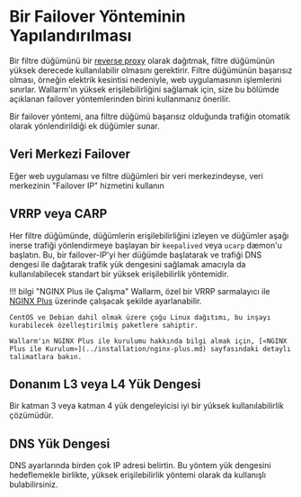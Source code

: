 # Bir Failover Yönteminin Yapılandırılması

Bir filtre düğümünü bir [reverse proxy](../glossary-en.md#reverse-proxy) olarak dağıtmak, filtre düğümünün yüksek derecede kullanılabilir olmasını gerektirir. Filtre düğümünün başarısız olması, örneğin elektrik kesintisi nedeniyle, web uygulamasının işlemlerini sınırlar. Wallarm'ın yüksek erişilebilirliğini sağlamak için, size bu bölümde açıklanan failover yöntemlerinden birini kullanmanız önerilir.

Bir failover yöntemi, ana filtre düğümü başarısız olduğunda trafiğin otomatik olarak yönlendirildiği ek düğümler sunar.

## Veri Merkezi Failover

Eğer web uygulaması ve filtre düğümleri bir veri merkezindeyse, veri merkezinin "Failover IP" hizmetini kullanın

## VRRP veya CARP 

Her filtre düğümünde, düğümlerin erişilebilirliğini izleyen ve düğümler aşağı inerse trafiği yönlendirmeye başlayan bir `keepalived` veya `ucarp` dæmon'u başlatın. Bu, bir failover-IP'yi her düğümde başlatarak ve trafiği DNS dengesi ile dağıtarak trafik yük dengesini sağlamak amacıyla da kullanılabilecek standart bir yüksek erişilebilirlik yöntemidir.

!!! bilgi "NGINX Plus ile Çalışma"
    Wallarm, özel bir VRRP sarmalayıcı ile [NGINX Plus](https://www.nginx.com/products/nginx/) üzerinde çalışacak şekilde ayarlanabilir.

    CentOS ve Debian dahil olmak üzere çoğu Linux dağıtımı, bu inşayı kurabilecek özelleştirilmiş paketlere sahiptir.
    
    Wallarm'ın NGINX Plus ile kurulumu hakkında bilgi almak için, [«NGINX Plus ile Kurulum»](../installation/nginx-plus.md) sayfasındaki detaylı talimatlara bakın.

## Donanım L3 veya L4 Yük Dengesi

Bir katman 3 veya katman 4 yük dengeleyicisi iyi bir yüksek kullanılabilirlik çözümüdür.

## DNS Yük Dengesi

DNS ayarlarında birden çok IP adresi belirtin. Bu yöntem yük dengesini hedeflemekle birlikte, yüksek erişilebilirlik yöntemi olarak da kullanışlı bulabilirsiniz.
